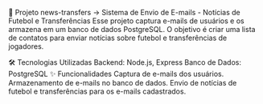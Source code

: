 📧 Projeto news-transfers
-> Sistema de Envio de E-mails - Notícias de Futebol e Transferências
Esse projeto captura e-mails de usuários e os armazena em um banco de dados PostgreSQL. O objetivo é criar uma lista de contatos para enviar notícias sobre futebol e transferências de jogadores.

🛠️ Tecnologias Utilizadas
Backend: Node.js, Express
Banco de Dados: PostgreSQL
✨ Funcionalidades
Captura de e-mails dos usuários.
Armazenamento de e-mails no banco de dados.
Envio de notícias de futebol e transferências para os e-mails cadastrados.


